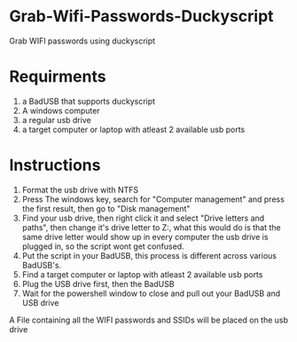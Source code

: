# Grab-Wifi-Passwords-Duckyscript
Grab WIFI passwords using duckyscript
# Requirments
1. a BadUSB that supports duckyscript
2. A windows computer
3. a regular usb drive
4. a target computer or laptop with atleast 2 available usb ports
# Instructions
1) Format the usb drive with NTFS
2) Press The windows key, search for "Computer management" and press the first result, then go to "Disk management"
3) Find your usb drive, then right click it and select "Drive letters and paths", then change it's drive letter to Z:\, what this would do is that the same drive letter would show up in every computer the usb drive is plugged in, so the script wont get confused.
4) Put the script in your BadUSB, this process is different across various BadUSB's.
5) Find a target computer or laptop with atleast 2 available usb ports
6) Plug the USB drive first, then the BadUSB
7) Wait for the powershell window to close and pull out your BadUSB and USB drive

A File containing all the WIFI passwords and SSIDs will be placed on the usb drive
